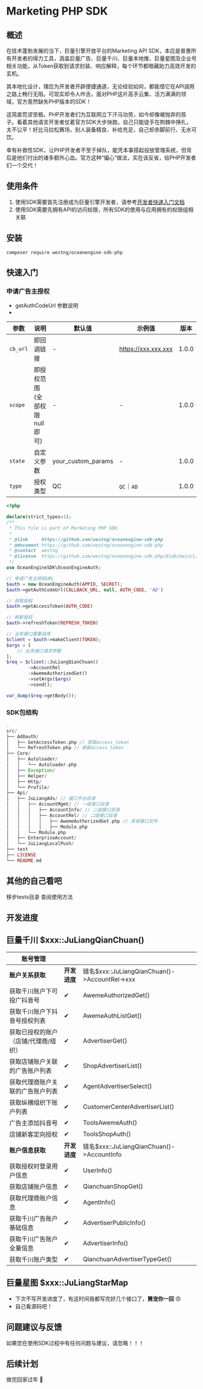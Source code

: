 # Marketing PHP SDK

## 概述
在技术蓬勃发展的当下，巨量引擎开放平台的Marketing API SDK，本应是普惠所有开发者的得力工具，涵盖巨量广告、巨量千川、巨量本地推、巨量星图及企业号相关功能，从Token获取到请求封装、响应解释，每个环节都暗藏助力高效开发的玄机。

其本地化设计，理应为开发者开辟便捷通道，无论经验如何，都能借它在API调用之路上畅行无阻。可现实却令人咋舌，面对PHP这片高手云集、活力满满的领域，官方竟然缺失PHP版本的SDK！

这简直荒谬至极。PHP开发者们为互联网立下汗马功劳，如今却像被抛弃的孩子。看着其他语言开发者仗着官方SDK大步快跑，自己只能徒手在荆棘中挣扎，太不公平！好比马拉松赛场，别人装备精良、补给充足，自己却赤脚前行、无水可饮。

幸有补救性SDK，让PHP开发者不至于掉队，能凭本事搭起投放管理系统，但背后是他们付出的诸多额外心血。官方这种“偏心”做法，实在该反省，给PHP开发者们一个交代！ 

## 使用条件
1. 使用SDK需要首先注册成为巨量引擎开发者，请参考[开发者快速入门文档](https://open.oceanengine.com/labels/7/docs/1696710498372623)
2. 使用SDK需要先拥有API的访问权限，所有SDK的使用与应用拥有的权限组相关联

## 安装

```shell
composer require westng/oceanengine-sdk-php
```

## 快速入门

### 申请广告主授权
- getAuthCodeUrl 参数说明
- 
| 参数       | 说明                | 默认值                | 示例值                 | 	版本   |
|----------|-------------------|--------------------|---------------------|-------|
| `cb_url` | 即回调链接             | -                  | https://xxx.xxx.xxx | 1.0.0 |
| `scope`  | 即授权范围(全部权限null即可) | -                  | -                   | 1.0.0 |
| `state`  | 自定义参数             | your_custom_params | -                   | 1.0.0 |
| `type`   | 授权类型              | QC                 | `QC`｜`AD`           | 1.0.0 |

```php
<?php

declare(strict_types=1);
/**
 * This file is part of Marketing PHP SDK.
 *
 * @link     https://github.com/westng/oceanengine-sdk-php
 * @document https://github.com/westng/oceanengine-sdk-php
 * @contact  westng
 * @license  https://github.com/westng/oceanengine-sdk-php/blob/main/LICENSE
 */
use OceanEngineSDK\OceanEngineAuth;

// 申请广告主授权URL
$auth = new OceanEngineAuth(APPID, SECRET);
$auth->getAuthCodeUrl(CALLBACK_URL, null, AUTH_CODE, 'AD')

// 获取授权
$auth->getAccessToken(AUTH_CODE)

// 刷新授权
$auth->refreshToken(REFRESH_TOKEN)

// 业务接口需要调用
$client = $auth->makeClient(TOKEN);
$args = [
    // 业务接口请求参数
];
$req = $client::JuLiangQianChuan()
        ->AccountRel
        ->AwemeAuthorizedGet()
        ->setArgs($args)
        ->send();

var_dump($req->getBody());
```

### SDK包结构
```php
.
src/
├── AdOauth/
│   ├── GetAccessToken.php // 获取access_token
│   └── RefreshToken.php // 刷新access_token
├── Core/
│   ├── Autoloader/
│   │   └── Autoloader.php
│   ├── Exception/
│   ├── Helper/
│   ├── Http/
│   └── Profile/
├── Api/
│   ├── JuLiangAds/ // 接口平台目录
│   │   ├── AccountMgmt/ // 一级接口目录
│   │   │   ├── AccountInfo/ // 二级接口目录 
│   │   │   ├── AccountRel/ // 二级接口目录
│   │   │   │   ├── AwemeAuthorizedGet.php // 具体接口文件
│   │   │   │   ├── Module.php
│   │   └── Module.php
│   ├── EnterpriseAccount/
│   └── JuLiangLocalPush/
├── test
├── LICENSE
└── README.md
```

## 其他的自己看吧
移步tests目录 查阅使用方法

## 开发进度

## 巨量千川 $xxx::JuLiangQianChuan()
| 账号管理                |      |                                       |
|---------------------|------|---------------------------------------|
| **账户关系获取**              | **开发进度** | 链名$xxx::JuLiangQianChuan()->AccountRel->xxx |
| 获取千川账户下可投广抖音号       | ✔    | AwemeAuthorizedGet()                  |
| 获取千川账户下抖音号授权列表      | ✔    | AwemeAuthListGet()                    |
| 获取已授权的账户（店铺/代理商/组织） | ✔    | AdvertiserGet()                       |
| 获取店铺账户关联的广告账户列表     | ✔    | ShopAdvertiserList()                  |
| 获取代理商账户关联的广告账户列表    | ✔    | AgentAdvertiserSelect()               |
| 获取纵横组织下账户列表         | ✔    | CustomerCenterAdvertiserList()        |
| 广告主添加抖音号            | ✔    | ToolsAwemeAuth()                      |
| 店铺新客定向授权            | ✔    | ToolsShopAuth()                       |
| **账户信息获取**              | **开发进度** | 链名$xxx::JuLiangQianChuan()->AccountInfo     |
| 获取授权时登录用户信息            | ✔    | UserInfo()                       |
| 获取店铺账户信息            | ✔    | QianchuanShopGet()                       |
| 获取代理商账户信息            | ✔    | AgentInfo()                       |
| 获取千川广告账户基础信息            | ✔    | AdvertiserPublicInfo()                       |
| 获取千川广告账户全量信息            | ✔    | AdvertiserInfo()                       |
| 获取千川账户类型            | ✔    | QianchuanAdvertiserTypeGet()                       |
## 巨量星图 $xxx::JuLiangStarMap
- 下次不写开发进度了，有这时间我都写完好几个接口了，**舅宠你一回** 😠
- 自己看源码吧！

## 问题建议与反馈
如果您在使用SDK过程中有任何问题与建议，请忽略！！！

## 后续计划
做完回家过年 🧨